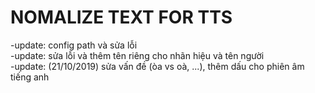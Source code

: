 # NOMALIZE TEXT FOR TTS
-update: config path và sửa lỗi<br>
-update: sửa lỗi và thêm tên riêng cho nhãn hiệu và tên người<br>
-update: (21/10/2019) sửa vấn đề (òa vs oà, ...), thêm dấu cho phiên âm tiếng anh<br>